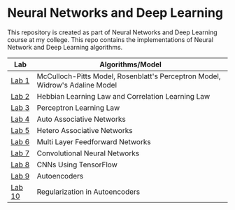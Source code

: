 # Neural Networks and Deep Learning

This repository is created as part of Neural Networks and Deep Learning course at my college. This repo contains the implementations of Neural Network and Deep Learning algorithms. <br />

| **Lab** | **Algorithms/Model** |
| --- | --- |
| [Lab 1](https://github.com/Utkarshp1/EE-412-Neural-Networks-and-Deep-Learning/tree/master/Early%20Models%20of%20Neurons) | McCulloch-Pitts Model, Rosenblatt's Perceptron Model, Widrow's Adaline Model |
| [Lab 2](https://github.com/Utkarshp1/EE-412-Neural-Networks-and-Deep-Learning/tree/master/Learning%20Laws) | Hebbian Learning Law and Correlation Learning Law |
| [Lab 3](https://github.com/Utkarshp1/EE-412-Neural-Networks-and-Deep-Learning/tree/master/Perceptron%20Model) | Perceptron Learning Law |
| [Lab 4](https://github.com/Utkarshp1/EE-412-Neural-Networks-and-Deep-Learning/tree/master/Auto_Associative%20Network) | Auto Associative Networks |
| [Lab 5](https://github.com/Utkarshp1/EE-412-Neural-Networks-and-Deep-Learning/tree/master/Hetero%20Associative%20Network) | Hetero Associative Networks |
| [Lab 6](https://github.com/Utkarshp1/EE-412-Neural-Networks-and-Deep-Learning/tree/master/Multi%20Layer%20Feedforward%20Network) | Multi Layer Feedforward Networks |
| [Lab 7](https://github.com/Utkarshp1/EE-412-Neural-Networks-and-Deep-Learning/tree/master/Convolutional%20Neural%20Networks) | Convolutional Neural Networks |
| [Lab 8](https://github.com/Utkarshp1/EE-412-Neural-Networks-and-Deep-Learning/tree/master/CNN%20using%20TensorFlow) | CNNs Using TensorFlow |
| [Lab 9](https://github.com/Utkarshp1/EE-412-Neural-Networks-and-Deep-Learning/tree/master/Autoencoders) | Autoencoders |
| [Lab 10](https://github.com/Utkarshp1/EE-412-Neural-Networks-and-Deep-Learning/tree/master/Regularization%in%Autoencoders) | Regularization in Autoencoders |